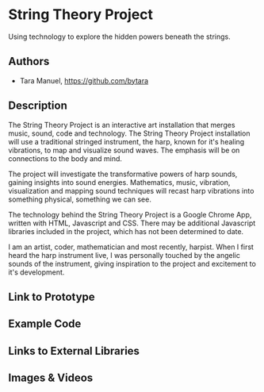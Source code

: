 # String Theory Project
Using technology to explore the hidden powers beneath the strings.


## Authors
- Tara Manuel, https://github.com/bytara

## Description
The String Theory Project is an interactive art installation that merges music, sound, code and technology. The String Theory Project installation will use a traditional stringed instrument, the harp, known for it's healing vibrations, to map and visualize sound waves.  The emphasis will be on connections to the body and mind.

The project will investigate the transformative powers of harp sounds, gaining insights into sound energies.  Mathematics, music, vibration, visualization and mapping sound techniques will recast harp vibrations into something physical, something we can see.

The technology behind the String Theory Project is a Google Chrome App, written with HTML, Javascript and CSS.  There may be additional Javascript libraries included in the project, which has not been determined to date.

I am an artist, coder, mathematician and most recently, harpist.  When I first heard the harp instrument live, I was personally touched by the angelic sounds of the instrument, giving inspiration to the project and excitement to it's development.

## Link to Prototype

## Example Code

## Links to External Libraries

## Images & Videos

